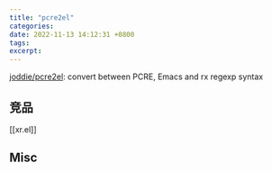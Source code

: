 ```yaml
---
title: "pcre2el"
categories: 
date: 2022-11-13 14:12:31 +0800
tags: 
excerpt: 
---
```


[joddie/pcre2el](https://github.com/joddie/pcre2el): convert between PCRE, Emacs and rx regexp syntax


## 竞品

[[xr.el]]





## Misc



